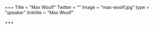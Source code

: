 +++
Title = "Max Woolf"
Twitter = ""
Image = "max-woolf.jpg"
type = "speaker"
linktitle = "Max Woolf"

+++



